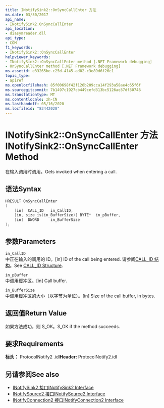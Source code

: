 ```yaml
---
title: INotifySink2::OnSyncCallEnter 方法
ms.date: 03/30/2017
api_name:
- INotifySink2.OnSyncCallEnter
api_location:
- diasymreader.dll
api_type:
- COM
f1_keywords:
- INotifySink2::OnSyncCallEnter
helpviewer_keywords:
- INotifySink2::OnSyncCallEnter method [.NET Framework debugging]
- OnSyncCallEnter method [.NET Framework debugging]
ms.assetid: e33265be-c25d-4145-ad02-c3e89d6f26c1
topic_type:
- apiref
ms.openlocfilehash: 85f00698f42f120b209cca14f293a58ae4c65f6f
ms.sourcegitcommit: 7b1497c1927cb449cefd313bc5126ae37df30746
ms.translationtype: MT
ms.contentlocale: zh-CN
ms.lasthandoff: 05/16/2020
ms.locfileid: "83442028"
---
```

# <a name="inotifysink2onsynccallenter-method"></a><span data-ttu-id="90736-102">INotifySink2::OnSyncCallEnter 方法</span><span class="sxs-lookup"><span data-stu-id="90736-102">INotifySink2::OnSyncCallEnter Method</span></span>
<span data-ttu-id="90736-103">在输入调用时调用。</span><span class="sxs-lookup"><span data-stu-id="90736-103">Gets invoked when entering a call.</span></span>  
  
## <a name="syntax"></a><span data-ttu-id="90736-104">语法</span><span class="sxs-lookup"><span data-stu-id="90736-104">Syntax</span></span>  
  
```cpp  
HRESULT OnSyncCallEnter  
(  
    [in]  CALL_ID   in_CallID,  
    [in, size_is(in_BufferSize)] BYTE*  in_pBuffer,  
    [in]  DWORD     in_BufferSize  
);  
```  
  
## <a name="parameters"></a><span data-ttu-id="90736-105">参数</span><span class="sxs-lookup"><span data-stu-id="90736-105">Parameters</span></span>  
 `in_CallID`  
 <span data-ttu-id="90736-106">中正在输入的调用的 ID。</span><span class="sxs-lookup"><span data-stu-id="90736-106">[in] ID of the call being entered.</span></span> <span data-ttu-id="90736-107">请参阅[CALL_ID 结构](call-id-structure.md)。</span><span class="sxs-lookup"><span data-stu-id="90736-107">See [CALL_ID Structure](call-id-structure.md).</span></span>  
  
 `in_pBuffer`  
 <span data-ttu-id="90736-108">中调用缓冲区。</span><span class="sxs-lookup"><span data-stu-id="90736-108">[in] Call buffer.</span></span>  
  
 `in_BufferSize`  
 <span data-ttu-id="90736-109">中调用缓冲区的大小（以字节为单位）。</span><span class="sxs-lookup"><span data-stu-id="90736-109">[in] Size of the call buffer, in bytes.</span></span>  
  
## <a name="return-value"></a><span data-ttu-id="90736-110">返回值</span><span class="sxs-lookup"><span data-stu-id="90736-110">Return Value</span></span>  
 <span data-ttu-id="90736-111">如果方法成功，则 S_OK。</span><span class="sxs-lookup"><span data-stu-id="90736-111">S_OK if the method succeeds.</span></span>  
  
## <a name="requirements"></a><span data-ttu-id="90736-112">要求</span><span class="sxs-lookup"><span data-stu-id="90736-112">Requirements</span></span>  
 <span data-ttu-id="90736-113">**标头：** ProtocolNotify2 .idl</span><span class="sxs-lookup"><span data-stu-id="90736-113">**Header:** ProtocolNotify2.idl</span></span>  
  
## <a name="see-also"></a><span data-ttu-id="90736-114">另请参阅</span><span class="sxs-lookup"><span data-stu-id="90736-114">See also</span></span>

- [<span data-ttu-id="90736-115">INotifySink2 接口</span><span class="sxs-lookup"><span data-stu-id="90736-115">INotifySink2 Interface</span></span>](inotifysink2-interface.md)
- [<span data-ttu-id="90736-116">INotifySource2 接口</span><span class="sxs-lookup"><span data-stu-id="90736-116">INotifySource2 Interface</span></span>](inotifysource2-interface.md)
- [<span data-ttu-id="90736-117">INotifyConnection2 接口</span><span class="sxs-lookup"><span data-stu-id="90736-117">INotifyConnection2 Interface</span></span>](inotifyconnection2-interface.md)
